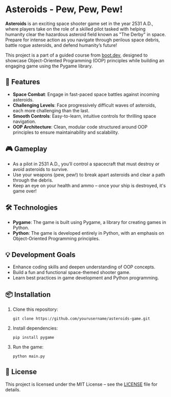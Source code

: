 # Asteroids - Pew, Pew, Pew!

**Asteroids** is an exciting space shooter game set in the year 2531 A.D., where players take on the role of a skilled pilot tasked with helping humanity clear the hazardous asteroid field known as "The Derby" in space. Prepare for intense action as you navigate through perilous space debris, battle rogue asteroids, and defend humanity’s future!

This project is a part of a guided course from [boot.dev](https://boot.dev), designed to showcase Object-Oriented Programming (OOP) principles while building an engaging game using the Pygame library.

## 🚀 Features

- **Space Combat**: Engage in fast-paced space battles against incoming asteroids.
- **Challenging Levels**: Face progressively difficult waves of asteroids, each more challenging than the last.
- **Smooth Controls**: Easy-to-learn, intuitive controls for thrilling space navigation.
- **OOP Architecture**: Clean, modular code structured around OOP principles to ensure maintainability and scalability.

## 🎮 Gameplay

- As a pilot in 2531 A.D., you’ll control a spacecraft that must destroy or avoid asteroids to survive.
- Use your weapons (pew, pew!) to break apart asteroids and clear a path through the debris.
- Keep an eye on your health and ammo – once your ship is destroyed, it's game over!

## 🛠️ Technologies

- **Pygame**: The game is built using Pygame, a library for creating games in Python.
- **Python**: The game is developed entirely in Python, with an emphasis on Object-Oriented Programming principles.

## 💡 Development Goals

- Enhance coding skills and deepen understanding of OOP concepts.
- Build a fun and functional space-themed shooter game.
- Learn best practices in game development and Python programming.

## 📦 Installation

1. Clone this repository:
   ``` 
   git clone https://github.com/yourusername/asteroids-game.git
   ```

2. Install dependencies:
   ``` 
   pip install pygame
   ```

3. Run the game:
   ``` 
   python main.py
   ```

## 📄 License

This project is licensed under the MIT License – see the [LICENSE](LICENSE) file for details.
